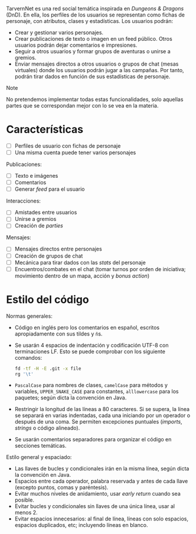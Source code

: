 TarvernNet es una red social temática inspirada en _Dungeons & Dragons_ (DnD).
En ella, los perfiles de los usuarios se representan como fichas de personaje,
con atributos, clases y estadísticas. Los usuarios podrán:

- Crear y gestionar varios personajes.
- Crear publicaciones de texto o imagen en un feed público. Otros usuarios
  podrán dejar comentarios e impresiones.
- Seguir a otros usuarios y formar grupos de aventuras o unirse a gremios.
- Enviar mensajes directos a otros usuarios o grupos de chat (mesas virtuales)
  donde los usuarios podrán jugar a las campañas. Por tanto, podrán tirar dados
  en función de sus estadísticas de personaje.

> [!NOTE]
> No pretendemos implementar todas estas funcionalidades, solo aquellas partes
> que se correspondan mejor con lo se vea en la materia.

# Características

- [ ] Perfiles de usuario con fichas de personaje
- [ ] Una misma cuenta puede tener varios personajes

Publicaciones:

- [ ] Texto e imágenes
- [ ] Comentarios
- [ ] Generar _feed_ para el usuario

Interacciones:

- [ ] Amistades entre usuarios
- [ ] Unirse a gremios
- [ ] Creación de _parties_

Mensajes:

- [ ] Mensajes directos entre personajes
- [ ] Creación de grupos de chat
- [ ] Mecánica para tirar dados con las _stats_ del personaje
- [ ] Encuentros/combates en el chat (tomar turnos por orden de iniciativa;
    movimiento dentro de un mapa, acción y _bonus action_)

<!-- TODO: Cómo integrar el Dungeon Master? -->

# Estilo del código

Normas generales:

- Código en inglés pero los comentarios en español, escritos apropiadamente con
  sus tildes y `ñ`s.

- Se usarán 4 espacios de indentación y codificación UTF-8 con terminaciones LF.
  Esto se puede comprobar con los siguiente comandos:
  ```bash
  fd -tf -H -E .git -x file
  rg '\t'
  ```

- `PascalCase` para nombres de clases, `camelCase` para métodos y variables,
  `UPPER_SNAKE_CASE` para constantes, `alllowercase` para los paquetes; según
  dicta la convención en Java.

- Restringir la longitud de las líneas a 80 caracteres. Si se supera, la línea
  se separará en varias indentadas, cada una iniciando por un operador o después
  de una coma. Se permiten excepciones puntuales (_imports_, _strings_ o código
  alineado).

- Se usarán comentarios separadores para organizar el código en secciones
  temáticas.

Estilo general y espaciado:

- Las llaves de bucles y condicionales irán en la misma línea, según dicta la
  convención en Java.
- Espacios entre cada operador, palabra reservada y antes de cada llave (excepto
  puntos, comas y paréntesis).
- Evitar muchos niveles de anidamiento, usar _early return_ cuando sea posible.
- Evitar bucles y condicionales sin llaves de una única línea, usar al menos 2.
- Evitar espacios innecesarios: al final de línea, líneas con solo espacios,
  espacios duplicados, etc; incluyendo líneas en blanco.

